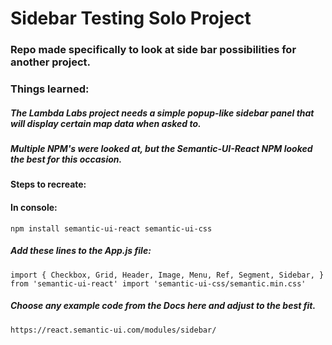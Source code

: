 # Sidebar Testing Solo Project
### Repo made specifically to look at side bar possibilities for another project.


### Things learned:
##### The Lambda Labs project needs a simple popup-like sidebar panel that will display certain map data when asked to.
##### Multiple NPM's were looked at, but the Semantic-UI-React NPM looked the best for this occasion.
#### Steps to recreate:

#### In console:
`
npm install semantic-ui-react semantic-ui-css
`
##### Add these lines to the App.js file:
`
import {
  Checkbox,
  Grid,
  Header,
  Image,
  Menu,
  Ref,
  Segment,
  Sidebar,
} from 'semantic-ui-react'
import 'semantic-ui-css/semantic.min.css'
`
##### Choose any example code from the Docs here and adjust to the best fit.
`
https://react.semantic-ui.com/modules/sidebar/
`
